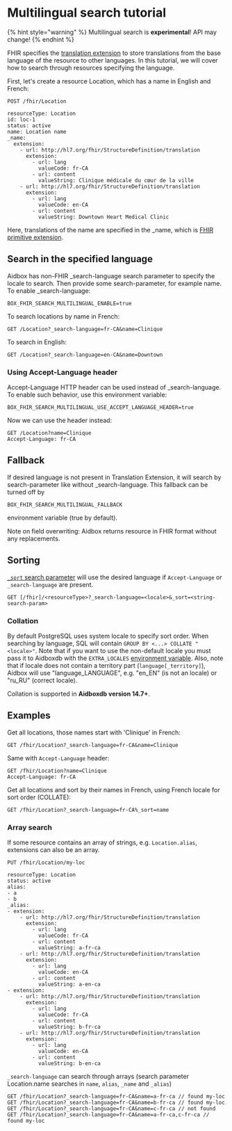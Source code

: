 # Multilingual search tutorial

{% hint style="warning" %}
Multilingual search is **experimental**! API may change!
{% endhint %}

FHIR specifies the [translation extension](http://hl7.org/fhir/StructureDefinition/translation) to store translations from the base language of the resource to other languages. In this tutorial, we will cover how to search through resources specifying the language.

First, let's create a resource Location, which has a name in English and French:

```
POST /fhir/Location

resourceType: Location
id: loc-1
status: active
name: Location name
_name:
  extension:
    - url: http://hl7.org/fhir/StructureDefinition/translation
      extension:
        - url: lang
          valueCode: fr-CA
        - url: content
          valueString: Clinique médicale du cœur de la ville
    - url: http://hl7.org/fhir/StructureDefinition/translation
      extension:
        - url: lang
          valueCode: en-CA
        - url: content
          valueString: Downtown Heart Medical Clinic
```

Here, translations of the name are specified in the \_name, which is [FHIR primitive extension](https://hl7.org/fhir/json.html#primitive).

## Search in the specified language

Aidbox has non-FHIR  \_search-language search parameter to specify the locale to search. Then provide some search-parameter, for example name. To enable \_search-language:

```
BOX_FHIR_SEARCH_MULTILINGUAL_ENABLE=true
```

To search locations by name in French:

```
GET /Location?_search-language=fr-CA&name=Clinique
```

To search in English:

```
GET /Location?_search-language=en-CA&name=Downtown
```

### Using Accept-Language header

Accept-Language HTTP header can be used instead of \_search-language. To enable such behavior, use this environment variable:

```
BOX_FHIR_SEARCH_MULTILINGUAL_USE_ACCEPT_LANGUAGE_HEADER=true
```

Now we can use the header instead:

```
GET /Location?name=Clinique
Accept-Language: fr-CA
```

## Fallback

If desired language is not present in Translation Extension, it will search by search-parameter like without \_search-language. This fallback can be turned off by

```
BOX_FHIR_SEARCH_MULTILINGUAL_FALLBACK
```

environment variable (true by default).

Note on field overwriting: Aidbox returns resource in FHIR format without any replacements.

## Sorting <a href="#sorting" id="sorting"></a>

[`_sort` search parameter](../../../api/rest-api/fhir-search/searchparameter.md#_sort) will use the desired language if `Accept-Language` or `_search-language` are present.

```
GET [/fhir]/<resourceType>?_search-language=<locale>&_sort=<string-search-param>
```

### **Collation**

By default PostgreSQL uses system locale to specify sort order. When searching by language, SQL will contain `GROUP BY <...> COLLATE "<locale>"`. Note that if you want to use the non-default locale you must pass it to Aidboxdb with the `EXTRA_LOCALES` [environment variable](../../../reference/environment-variables/aidboxdb-environment-variables.md). Also, note that if locale does not contain a territory part (`language[_territory]`), Aidbox will use "language\_LANGUAGE", e.g. "en\_EN" (is not an locale) or "ru\_RU" (correct locale).

Collation is supported in **Aidboxdb version 14.7+**.

## Examples

Get all locations, those names start with 'Clinique' in French:

```
GET /fhir/Location?_search-language=fr-CA&name=Clinique
```

Same with `Accept-Language` header:

```
GET /fhir/Location?name=Clinique
Accept-Language: fr-CA
```

Get all locations and sort by their names in French, using French locale for sort order (COLLATE):

```
GET /fhir/Location?_search-language=fr-CA%_sort=name
```

### **Array search**

If some resource contains an array of strings, e.g. `Location.alias`, extensions can also be an array.

```
PUT /fhir/Location/my-loc

resourceType: Location
status: active
alias:
- a
- b
_alias:
- extension:
    - url: http://hl7.org/fhir/StructureDefinition/translation
      extension:
        - url: lang
          valueCode: fr-CA
        - url: content
          valueString: a-fr-ca
    - url: http://hl7.org/fhir/StructureDefinition/translation
      extension:
        - url: lang
          valueCode: en-CA
        - url: content
          valueString: a-en-ca
- extension:
    - url: http://hl7.org/fhir/StructureDefinition/translation
      extension:
        - url: lang
          valueCode: fr-CA
        - url: content
          valueString: b-fr-ca
    - url: http://hl7.org/fhir/StructureDefinition/translation
      extension:
        - url: lang
          valueCode: en-CA
        - url: content
          valueString: b-en-ca
```

`_search-language` can search through arrays (search parameter Location.name searches in `name`, `alias`, `_name` and `_alias`)

```
GET /fhir/Location?_search-language=fr-CA&name=a-fr-ca // found my-loc
GET /fhir/Location?_search-language=fr-CA&name=b-fr-ca // found my-loc
GET /fhir/Location?_search-language=fr-CA&name=c-fr-ca // not found
GET /fhir/Location?_search-language=fr-CA&name=a-fr-ca,c-fr-ca // found my-loc
```
